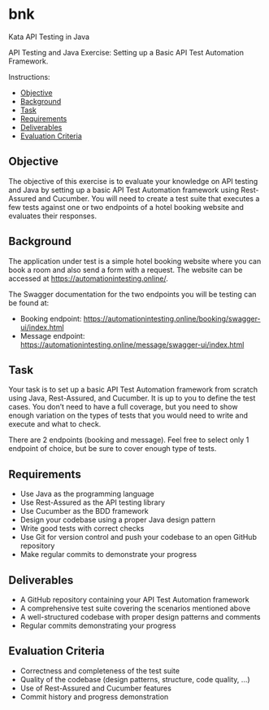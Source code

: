 # bnk

Kata API Testing in Java

API Testing and Java Exercise: Setting up a Basic API Test Automation Framework.

Instructions:
- [Objective](#objective)
- [Background](#background)
- [Task](#task)
- [Requirements](#requirements)
- [Deliverables](#deliverables)
- [Evaluation Criteria](#evaluation-criteria)


## Objective

The objective of this exercise is to evaluate your knowledge on API testing and Java by setting up a basic API Test Automation framework using Rest-Assured and Cucumber. You will need to create a test suite that executes a few tests against one or two endpoints of a hotel booking website and evaluates their responses.

## Background

The application under test is a simple hotel booking website where you can book a room and also send a form with a request. 
The website can be accessed at https://automationintesting.online/. 

The Swagger documentation for the two endpoints you will be testing can be found at:
- Booking endpoint: https://automationintesting.online/booking/swagger-ui/index.html
- Message endpoint: https://automationintesting.online/message/swagger-ui/index.html

## Task
Your task is to set up a basic API Test Automation framework from scratch using Java, Rest-Assured, and Cucumber. 
It is up to you to define the test cases. You don’t need to have a full coverage, but you need to show enough variation on the types of tests that you would need to write and execute and what to check.

There are 2 endpoints (booking and message). Feel free to select only 1 endpoint of choice, but be sure to cover enough type of tests.

## Requirements
- Use Java as the programming language
- Use Rest-Assured as the API testing library
- Use Cucumber as the BDD framework
- Design your codebase using a proper Java design pattern
- Write good tests with correct checks 
- Use Git for version control and push your codebase to an open GitHub repository
- Make regular commits to demonstrate your progress

## Deliverables
- A GitHub repository containing your API Test Automation framework
- A comprehensive test suite covering the scenarios mentioned above
- A well-structured codebase with proper design patterns and comments
- Regular commits demonstrating your progress

## Evaluation Criteria
- Correctness and completeness of the test suite
- Quality of the codebase (design patterns, structure, code quality, …)
- Use of Rest-Assured and Cucumber features
- Commit history and progress demonstration
